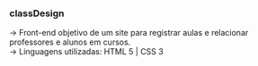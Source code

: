 ### classDesign
-> Front-end objetivo de um site para registrar aulas e relacionar professores e alunos em cursos.
<br>
-> Linguagens utilizadas: HTML 5 | CSS 3

